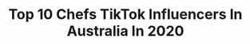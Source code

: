 ---
title: Top 10 Chefs TikTok Influencers In Australia In 2020
description: >-
  Find top chefs TikTok influencers in Australia in 2020. Most popular hashtags: #chef #restaurant #homealone #funny.
platform: TikTok
profiles:
  - username: "jordansarahhartley"
    fullname: >-
      Jordan
    location: "Australia"
    followers: 63253
    engagement: 439
    commentsToLikes: 0.022127
    id: ck8hqqh015b2g0j78cv2mmbdj
    verified: false
    hashtags: "#freak, #bringitback, #food, #imhighaf"
  - username: "robbiebell8"
    fullname: >-
      Robbie Bell 
    location: "Australia"
    followers: 245955
    engagement: 719
    commentsToLikes: 0.016215
    id: ck84mbt55n1bz0j78tzao6qkb
    verified: false
    hashtags: "#tiktokdrink, #fruit, #cookingmadeeasy, #frenchfood"
  - username: "sweetscertified"
    fullname: >-
      Sweets Certified
    location: "Australia"
    followers: 429467
    engagement: 1394
    commentsToLikes: 0.005042
    id: ck81q44yrfryn0j7876448tkb
    verified: false
    hashtags: "#sweet, #satisfy, #delicious, #coffee"
  - username: "justslapit"
    fullname: >-
      Christian Grant
    location: "Australia"
    followers: 26575
    engagement: 778
    commentsToLikes: 0.013597
    id: ckakob3y4al3r0i7847qai05v
    verified: false
    hashtags: "#prawns, #pork, #porkbelly, #fishnchips"
  - username: "burntpizza89"
    fullname: >-
      Tom🙂
    location: "Australia"
    followers: 64387
    engagement: 2276
    commentsToLikes: 0.018856
    id: ck807d6pgq0da0j78ue0bsnh5
    verified: false
    hashtags: "#connertas, #eyesonme, #newme, #checkitout"
  - username: "karimdaddyslim"
    fullname: >-
      Karim
    location: "Australia"
    followers: 33702
    engagement: 1843
    commentsToLikes: 0.008892
    id: cka0xd8w86kqv0i78mt9b95un
    verified: false
    hashtags: "#mansion, #bike, #animal, #lebanese"
  - username: "memekingz0"
    fullname: >-
      Memekingz0
    location: "Australia"
    followers: 87853
    engagement: 3990
    commentsToLikes: 0.009264
    id: ck9789w28786g0j78hpbsqifh
    verified: false
    hashtags: "#womenpower, #forupage, #science, #hospital"
  - username: "mattykash1"
    fullname: >-
      Matty Kash
    location: "Australia"
    followers: 20632
    engagement: 1073
    commentsToLikes: 0.021732
    id: cka0uyq72wcxc0i78g1mq88gh
    verified: false
    hashtags: "#pumpitup, #cleaning, #bagraiders, #home"
  - username: "davidorsteven"
    fullname: >-
      DavidorSteven 
    location: "Australia"
    followers: 36098
    engagement: 609
    commentsToLikes: 0.027817
    id: ck9noo8a7uypd0j78c24wt91m
    verified: false
    hashtags: "#shapes, #itscoronatime, #lifehack, #blooper"
  - username: "lordjonwilliam"
    fullname: >-
      Jon
    location: "Australia"
    followers: 161463
    engagement: 372
    commentsToLikes: 0.039058
    id: ck999t2kue62r0j78uaib87ay
    verified: false
    hashtags: "#nice, #positive, #plumber, #spoiled"
---